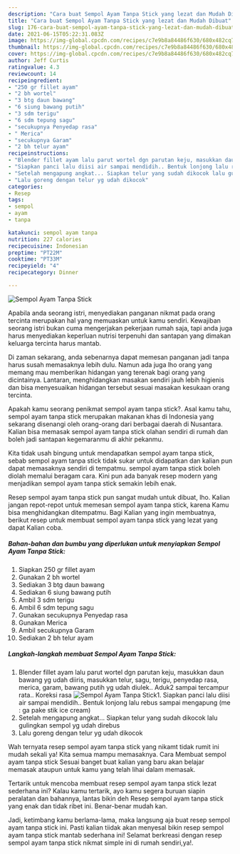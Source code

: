 ```yaml
---
description: "Cara buat Sempol Ayam Tanpa Stick yang lezat dan Mudah Dibuat"
title: "Cara buat Sempol Ayam Tanpa Stick yang lezat dan Mudah Dibuat"
slug: 176-cara-buat-sempol-ayam-tanpa-stick-yang-lezat-dan-mudah-dibuat
date: 2021-06-15T05:22:31.083Z
image: https://img-global.cpcdn.com/recipes/c7e9b8a84486f630/680x482cq70/sempol-ayam-tanpa-stick-foto-resep-utama.jpg
thumbnail: https://img-global.cpcdn.com/recipes/c7e9b8a84486f630/680x482cq70/sempol-ayam-tanpa-stick-foto-resep-utama.jpg
cover: https://img-global.cpcdn.com/recipes/c7e9b8a84486f630/680x482cq70/sempol-ayam-tanpa-stick-foto-resep-utama.jpg
author: Jeff Curtis
ratingvalue: 4.3
reviewcount: 14
recipeingredient:
- "250 gr fillet ayam"
- "2 bh wortel"
- "3 btg daun bawang"
- "6 siung bawang putih"
- "3 sdm terigu"
- "6 sdm tepung sagu"
- "secukupnya Penyedap rasa"
- " Merica"
- "secukupnya Garam"
- "2 bh telur ayam"
recipeinstructions:
- "Blender fillet ayam lalu parut wortel dgn parutan keju, masukkan daun bawang yg udah diiris, masukkan telur, sagu, terigu, penyedap rasa, merica, garam, bawang putih yg udah diulek.. Aduk2 sampai tercampur rata.. Koreksi rasa"
- "Siapkan panci lalu diisi air sampai mendidih.. Bentuk lonjong lalu rebus sampai mengapung (me : ga pake stik ice cream)"
- "Setelah mengapung angkat... Siapkan telur yang sudah dikocok lalu gulingkan sempol yg udah direbus"
- "Lalu goreng dengan telur yg udah dikocok"
categories:
- Resep
tags:
- sempol
- ayam
- tanpa

katakunci: sempol ayam tanpa 
nutrition: 227 calories
recipecuisine: Indonesian
preptime: "PT22M"
cooktime: "PT33M"
recipeyield: "4"
recipecategory: Dinner

---
```



![Sempol Ayam Tanpa Stick](https://img-global.cpcdn.com/recipes/c7e9b8a84486f630/680x482cq70/sempol-ayam-tanpa-stick-foto-resep-utama.jpg)

Apabila anda seorang istri, menyediakan panganan nikmat pada orang tercinta merupakan hal yang memuaskan untuk kamu sendiri. Kewajiban seorang istri bukan cuma mengerjakan pekerjaan rumah saja, tapi anda juga harus menyediakan keperluan nutrisi terpenuhi dan santapan yang dimakan keluarga tercinta harus mantab.

Di zaman  sekarang, anda sebenarnya dapat memesan panganan jadi tanpa harus susah memasaknya lebih dulu. Namun ada juga lho orang yang memang mau memberikan hidangan yang terenak bagi orang yang dicintainya. Lantaran, menghidangkan masakan sendiri jauh lebih higienis dan bisa menyesuaikan hidangan tersebut sesuai masakan kesukaan orang tercinta. 



Apakah kamu seorang penikmat sempol ayam tanpa stick?. Asal kamu tahu, sempol ayam tanpa stick merupakan makanan khas di Indonesia yang sekarang disenangi oleh orang-orang dari berbagai daerah di Nusantara. Kalian bisa memasak sempol ayam tanpa stick olahan sendiri di rumah dan boleh jadi santapan kegemaranmu di akhir pekanmu.

Kita tidak usah bingung untuk mendapatkan sempol ayam tanpa stick, sebab sempol ayam tanpa stick tidak sukar untuk didapatkan dan kalian pun dapat memasaknya sendiri di tempatmu. sempol ayam tanpa stick boleh diolah memalui beragam cara. Kini pun ada banyak resep modern yang menjadikan sempol ayam tanpa stick semakin lebih enak.

Resep sempol ayam tanpa stick pun sangat mudah untuk dibuat, lho. Kalian jangan repot-repot untuk memesan sempol ayam tanpa stick, karena Kamu bisa menghidangkan ditempatmu. Bagi Kalian yang ingin membuatnya, berikut resep untuk membuat sempol ayam tanpa stick yang lezat yang dapat Kalian coba.

<!--inarticleads1-->

##### Bahan-bahan dan bumbu yang diperlukan untuk menyiapkan Sempol Ayam Tanpa Stick:

1. Siapkan 250 gr fillet ayam
1. Gunakan 2 bh wortel
1. Sediakan 3 btg daun bawang
1. Sediakan 6 siung bawang putih
1. Ambil 3 sdm terigu
1. Ambil 6 sdm tepung sagu
1. Gunakan secukupnya Penyedap rasa
1. Gunakan  Merica
1. Ambil secukupnya Garam
1. Sediakan 2 bh telur ayam




<!--inarticleads2-->

##### Langkah-langkah membuat Sempol Ayam Tanpa Stick:

1. Blender fillet ayam lalu parut wortel dgn parutan keju, masukkan daun bawang yg udah diiris, masukkan telur, sagu, terigu, penyedap rasa, merica, garam, bawang putih yg udah diulek.. Aduk2 sampai tercampur rata.. Koreksi rasa
<img src="https://img-global.cpcdn.com/steps/b90f4809b5b5f09a/160x128cq70/sempol-ayam-tanpa-stick-langkah-memasak-1-foto.jpg" alt="Sempol Ayam Tanpa Stick">1. Siapkan panci lalu diisi air sampai mendidih.. Bentuk lonjong lalu rebus sampai mengapung (me : ga pake stik ice cream)
1. Setelah mengapung angkat... Siapkan telur yang sudah dikocok lalu gulingkan sempol yg udah direbus
1. Lalu goreng dengan telur yg udah dikocok




Wah ternyata resep sempol ayam tanpa stick yang nikamt tidak rumit ini mudah sekali ya! Kita semua mampu memasaknya. Cara Membuat sempol ayam tanpa stick Sesuai banget buat kalian yang baru akan belajar memasak ataupun untuk kamu yang telah lihai dalam memasak.

Tertarik untuk mencoba membuat resep sempol ayam tanpa stick lezat sederhana ini? Kalau kamu tertarik, ayo kamu segera buruan siapin peralatan dan bahannya, lantas bikin deh Resep sempol ayam tanpa stick yang enak dan tidak ribet ini. Benar-benar mudah kan. 

Jadi, ketimbang kamu berlama-lama, maka langsung aja buat resep sempol ayam tanpa stick ini. Pasti kalian tiidak akan menyesal bikin resep sempol ayam tanpa stick mantab sederhana ini! Selamat berkreasi dengan resep sempol ayam tanpa stick nikmat simple ini di rumah sendiri,ya!.

